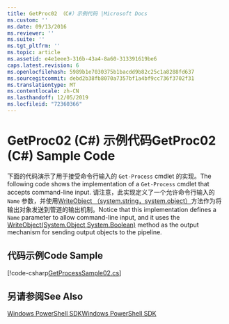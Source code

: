 ```yaml
---
title: GetProc02 （C#）示例代码 |Microsoft Docs
ms.custom: ''
ms.date: 09/13/2016
ms.reviewer: ''
ms.suite: ''
ms.tgt_pltfrm: ''
ms.topic: article
ms.assetid: e4e1eee3-316b-43a4-8a60-313391619be6
caps.latest.revision: 6
ms.openlocfilehash: 5989b1e7030375b1bacdd9b82c25c1a8288fd637
ms.sourcegitcommit: debd2b38fb8070a7357bf1a4bf9cc736f3702f31
ms.translationtype: MT
ms.contentlocale: zh-CN
ms.lasthandoff: 12/05/2019
ms.locfileid: "72360366"
---
```

# <a name="getproc02-c-sample-code"></a><span data-ttu-id="65da9-102">GetProc02 (C#) 示例代码</span><span class="sxs-lookup"><span data-stu-id="65da9-102">GetProc02 (C#) Sample Code</span></span>

<span data-ttu-id="65da9-103">下面的代码演示了用于接受命令行输入的 `Get-Process` cmdlet 的实现。</span><span class="sxs-lookup"><span data-stu-id="65da9-103">The following code shows the implementation of a `Get-Process` cmdlet that accepts command-line input.</span></span> <span data-ttu-id="65da9-104">请注意，此实现定义了一个允许命令行输入的 `Name` 参数，并使用[WriteObject （system.string，system.object）](/dotnet/api/system.management.automation.cmdlet.writeobject?view=pscore-6.2.0#System_Management_Automation_Cmdlet_WriteObject_System_Object_System_Boolean_)方法作为将输出对象发送到管道的输出机制。</span><span class="sxs-lookup"><span data-stu-id="65da9-104">Notice that this implementation defines a `Name` parameter to allow command-line input, and it uses the [WriteObject(System.Object,System.Boolean)](/dotnet/api/system.management.automation.cmdlet.writeobject?view=pscore-6.2.0#System_Management_Automation_Cmdlet_WriteObject_System_Object_System_Boolean_) method as the output mechanism for sending output objects to the pipeline.</span></span>

## <a name="code-sample"></a><span data-ttu-id="65da9-105">代码示例</span><span class="sxs-lookup"><span data-stu-id="65da9-105">Code Sample</span></span>

[!code-csharp[GetProcessSample02.cs](../../../../powershell-sdk-samples/SDK-2.0/csharp/GetProcessSample02/GetProcessSample02.cs#L11-L76 "GetProcessSample02.cs")]

## <a name="see-also"></a><span data-ttu-id="65da9-106">另请参阅</span><span class="sxs-lookup"><span data-stu-id="65da9-106">See Also</span></span>

[<span data-ttu-id="65da9-107">Windows PowerShell SDK</span><span class="sxs-lookup"><span data-stu-id="65da9-107">Windows PowerShell SDK</span></span>](../windows-powershell-reference.md)
